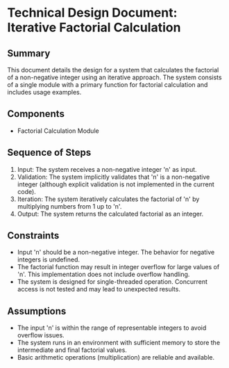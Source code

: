 # Technical Design Document: Iterative Factorial Calculation

## Summary

This document details the design for a system that calculates the factorial of a non-negative integer using an iterative approach. The system consists of a single module with a primary function for factorial calculation and includes usage examples.

## Components

*   Factorial Calculation Module

## Sequence of Steps

1.  Input: The system receives a non-negative integer 'n' as input.
2.  Validation: The system implicitly validates that 'n' is a non-negative integer (although explicit validation is not implemented in the current code).
3.  Iteration: The system iteratively calculates the factorial of 'n' by multiplying numbers from 1 up to 'n'.
4.  Output: The system returns the calculated factorial as an integer.

## Constraints

*   Input 'n' should be a non-negative integer. The behavior for negative integers is undefined.
*   The factorial function may result in integer overflow for large values of 'n'. This implementation does not include overflow handling.
*   The system is designed for single-threaded operation. Concurrent access is not tested and may lead to unexpected results.

## Assumptions

*   The input 'n' is within the range of representable integers to avoid overflow issues.
*   The system runs in an environment with sufficient memory to store the intermediate and final factorial values.
*   Basic arithmetic operations (multiplication) are reliable and available.
